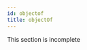 ```yaml
---
id: objectof
title: objectOf
---
```


This section is incomplete
<!-- `import { objectOf } from 'xoid'`

It's similar to [`arrayOf`](arrayof). 
```js
import { model, objectOf, use } from 'xoid';

const NumberModel = model((store) => ({
    increment: () => store((state) => state + 1),
    decrement: () => store((state) => state - 1)
  }));

const NumberObjectModel = objectOf(NumberModel, (store) => ({
  add: (num: number, key: string) => 
    store(state => ({ ...state, [key]: num }))
}))

const numbers = NumberObjectModel({ a: 1, b: 3 })

use(numbers).add(5, 'c')
use(numbers).add(7, 'd')
Object.entries(numbers).forEach(([_key, num]) =>
  use(num).increment()
)
numbers() // { a: 2, b: 4, c: 6, d: 8 }
``` -->

